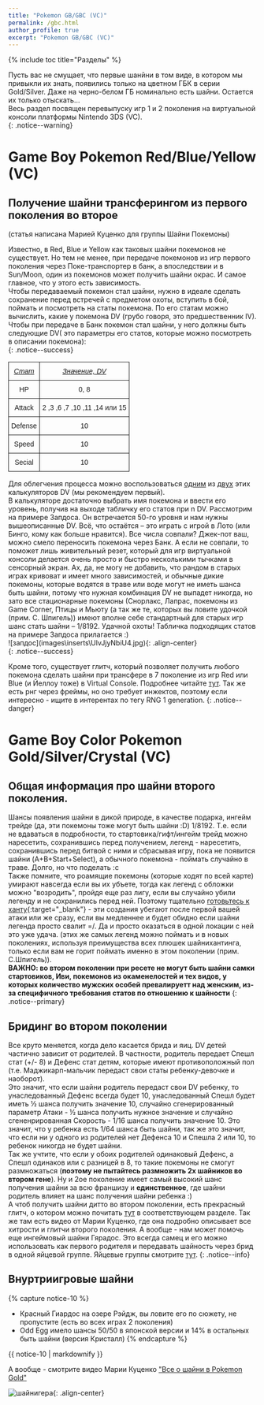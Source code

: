 ```yaml
---
title: "Pokemon GB/GBC (VC)"
permalink: /gbc.html
author_profile: true
excerpt: "Pokemon GB/GBC (VC)"
---
```


{% include toc title="Разделы" %}

Пусть вас не смущает, что первые шанйни в том виде, в котором мы привыкли их знать, появились только на цветном ГБК в серии Gold/Silver. Даже на черно-белом ГБ номинально есть шайни. Остается их только отыскать...<br>
Весь раздел посвящен перевыпуску игр 1 и 2 поколения на виртуальной консоли платформы Nintendo 3DS (VC). <br>
{: .notice--warning}

# Game Boy Pokemon Red/Blue/Yellow (VC)

## Получение шайни трансферингом из первого поколения во второе

(статья написана Марией Куценко для группы Шайни Покемоны)<br>

Известно, в Red, Blue и Yellow как таковых шайни покемонов не существует. Но тем не менее, при передаче покемонов из игр первого поколения через Поке-транспортер в банк, а впоследствии и в Sun/Moon, один из покемонов может получить шайни окрас. И самое главное, что у этого есть зависимость.<br> 
Чтобы передаваемый покемон стал шайни, нужно в идеале сделать сохранение перед встречей с предметом охоты, вступить в бой, поймать и посмотреть на статы покемона. По его статам можно вычислить, какие у покемона DV (грубо говоря, это предшественник IV). Чтобы при передаче в Банк покемон стал шайни, у него должны быть следующие DV( это параметры его статов, которые можно посмотреть в описании покемона): <br>
{: .notice--success}
<p align="center">
<style type="text/css">
.tg  {border-collapse:collapse;border-spacing:0;}
.tg td{font-family:Arial, sans-serif;font-size:14px;padding:10px 5px;border-style:solid;border-width:1px;overflow:hidden;word-break:normal;}
.tg th{font-family:Arial, sans-serif;font-size:14px;font-weight:normal;padding:10px 5px;border-style:solid;border-width:1px;overflow:hidden;word-break:normal;}
.tg .tg-19ig{font-family:"Arial Black", Gadget, sans-serif !important;;vertical-align:top}
.tg .tg-52rl{font-style:italic;text-decoration:underline;font-family:"Arial Black", Gadget, sans-serif !important;;vertical-align:top}
.tg .tg-223e{font-family:"Arial Black", Gadget, sans-serif !important;;text-align:center;vertical-align:top}
</style>
<table class="tg">
  <tr>
    <th class="tg-52rl">Стат</th>
    <th class="tg-52rl">Значение, DV</th>
  </tr>
  <tr>
    <td class="tg-223e">HP</td>
    <td class="tg-223e">0, 8</td>
  </tr>
  <tr>
    <td class="tg-223e">Attack</td>
    <td class="tg-223e">2 ,3 ,6 ,7 ,10 ,11 ,14 или 15</td>
  </tr>
  <tr>
    <td class="tg-223e">Defense</td>
    <td class="tg-223e">10</td>
  </tr>
  <tr>
    <td class="tg-223e">Speed</td>
    <td class="tg-223e">10</td>
  </tr>
  <tr>
    <td class="tg-223e">Secial</td>
    <td class="tg-223e">10</td>
  </tr>
</table>
</p>
Для облегчения процесса можно воспользоваться <a href="http://nobleware.ca/dvcalculator" target="_blank">одним</a> из <a href="http://pokedream.com/games/goldsilver/stat.php" target="_blank">двух</a> этих калькуляторов DV (мы рекомендуем первый).<br>
В калькуляторе достаточно выбрать имя покемона и ввести его уровень, получив на выходе табличку его статов при n DV. Рассмотрим на примере Запдоса. Он встречается 50-го уровня и нам нужны вышеописанные DV. 
Всё, что остаётся – это играть с игрой в Лото (или Бинго, кому как больше нравится). Все числа совпали? Джек-пот ваш, можно смело переносить покемона через Банк. А если не совпали, то поможет лишь живительный резет, который для игр виртуальной консоли делается очень просто и быстро несколькими тычками в сенсорный экран. Ах, да, не могу не добавить, что рандом в старых играх кривоват и имеет много зависимостей, и обычные дикие покемоны, которые водятся в траве или воде могут не иметь шанса быть шайни, потому что нужная комбинация DV не выпадет никогда, но зато все стационарные покемоны (Снорлакс, Лапрас, покемоны из Game Corner, Птицы и Мьюту (а так же те, которых вы ловите удочкой (прим. C. Шпигель)) имеют вполне себе стандартный для старых игр шанс стать шайни – 1/8192. 
Удачной охоты! Табличка подходящих статов на примере Запдоса прилагается :)<br>
![запдос](images\inserts\UlvJjyNbiU4.jpg){: .align-center}<br>
{: .notice--success}

Кроме того, существует глитч, который позволяет получить любого покемона сделать шайни при трансфере в 7 поколение из игр Red или Blue (и Йеллоу тоже) в Virtual Console. Подробнее читайте <a href="https://shiny.customfw.xyz/rngabuse#%D0%BF%D0%BE%D1%88%D0%B0%D0%B3%D0%BE%D0%B2%D0%B0%D1%8F-%D0%B8%D0%BD%D1%81%D1%82%D1%80%D1%83%D0%BA%D1%86%D0%B8%D1%8F-%D0%BA-%D0%B8%D1%81%D0%BF%D0%BE%D0%BB%D0%BD%D0%B5%D0%BD%D0%B8%D1%8E-%D0%B3%D0%BB%D0%B8%D1%82%D1%87%D0%B0-%D0%BA%D0%BE%D1%82%D0%BE%D1%80%D1%8B%D0%B9-%D0%BF%D0%BE%D0%B7%D0%B2%D0%BE%D0%BB%D1%8F%D0%B5%D1%82-%D0%BB%D1%8E%D0%B1%D0%BE%D0%B3%D0%BE-%D0%BF%D0%BE%D1%87%D1%82%D0%B8-%D0%BF%D0%BE%D0%BA%D0%B5%D0%BC%D0%BE%D0%BD%D0%B0-%D1%81%D0%B4%D0%B5%D0%BB%D0%B0%D1%82%D1%8C-%D1%88%D0%B0%D0%B9%D0%BD%D0%B8-%D0%BF%D1%80%D0%B8-%D1%82%D1%80%D0%B0%D0%BD%D1%81%D1%84%D0%B5%D1%80%D0%B5-%D0%B2-7-%D0%BF%D0%BE%D0%BA%D0%BE%D0%BB%D0%B5%D0%BD%D0%B8%D0%B5-%D0%B8%D0%B7-%D0%B8%D0%B3%D1%80-red-%D0%B8%D0%BB%D0%B8-blue-%D0%B2-virtual-console" target="_blank">тут</a>. Так же есть рнг через фреймы, но оно требует инжектов, поэтому если интересно - ищите в интерентах по тегу RNG 1 generation.
{: .notice--danger}

# Game Boy Color Pokemon Gold/Silver/Crystal (VC)

## Общая информация про шайни второго поколения.

Шансы появления шайни в дикой природе, в качестве подарка, ингейм трейде (да, эти покемоны тоже могут быть шайни :D) 1/8192. Т.е. если не вдаваться в подробности, то стартовика/гифт/ингейм трейд можно наресетить, сохранившись перед получением, легенд - наресетить, сохранившись перед битвой с ними и сбрасывая игру, пока не появится шайни (A+B+Start+Select), а обычного покемона - поймать случайно в траве. Долго, но что поделать :с<br> Также помните, что роамящие покемоны (которые ходят по всей карте) умирают навсегда если вы их убъете, тогда как легенд с обложки можно "возродить", пройдя еще раз лигу, если вы случайно убили легенду и не сохранились перед ней. Поэтому тщательно [готовьтесь к ханту](catching){:target="_blank"} - эти создания убегают после первой вашей атаки или же сразу, если вы медленнее и будет обидно если шайни легенда просто свалит =/. Да и просто оказаться в одной локации с ней это уже удача. (этих же самых легенд можно поймать и в новых поколениях, используя преимущества всех плюшек шайнихантинга, только если вам не горит поймать именно в этом поколении (прим. С.Шпигель)).<br>
**ВАЖНО: во втором поколении при ресете не могут быть шайни самки стартовиков, Иви, покемонов из окаменелостей и тех видов, у которых количество мужских особей превалируетт над женским, из-за специфичного требования статов по отношению к шайности**
{: .notice--primary}

## Бридинг во втором поколении

Все круто меняется, когда дело касается брида и яиц. DV детей частично зависит от родителей. В частности, родитель передает Спешл стат (+/- 8) и Дефенс стат детям, которые имеют противоположный пол (т.е. Маджикарп-мальчик передаст свои статы ребенку-девочке и наоборот). <br>
Это значит, что если шайни родитель передаст свои DV ребенку, то унаследованный Дефенс всегда будет 10, унаследованный Спешл будет иметь ½ шанса получить значение 10, случайно сгенерированный параметр Атаки - ½ шанса получить нужное значение и случайно сгененрированная Скорость - 1/16 шанса получить значение 10. Это значит, что у ребенка есть 1/64 шанса быть шайни, так же это значит, что если ни у одного из родителей нет Дефенса 10 и Спешла 2 или 10, то ребенок никогда не будет шайни.<br>
Так же учтите, что если у обоих родителей одинаковый Дефенс, а Спешл одинаков или с разницей в 8, то такие покемоны не смогут размножаться (**поэтому не пытайтесь размножить 2х шайников во втором гене**). Ну и 2ое поколение имеет самый высокий шанс получения шайни за всю франшизу и **единственное**, где шайни родитель влияет на шанс получения шайни ребенка :)<br>
А чтоб получить шайни дитто во втором поколении, есть прекрасный глитч, о котором можно почитать <a href="https://shiny.customfw.xyz/rngabuse#%D1%85%D0%B0%D0%BB%D1%8F%D0%B2%D0%BD%D1%8B%D0%B9-%D1%88%D0%B0%D0%B9%D0%BD%D0%B8-%D0%B4%D0%B8%D1%82%D1%82%D0%BE" target="_blank">тут</a> в соответствующем разделе. Так же там есть видео от Марии Куценко, где она подробно описывает все хитрости и глитчи второго поколения. А вообще - нам может помочь еще ингеймовый шайни Гярадос. Это всегда самец и его можно использовать как первого родителя и передавать шайность через брид в одной яйцевой группе. Яйцевые группы смотрите <a href="https://bulbapedia.bulbagarden.net/wiki/Egg_Group" target="_blank">тут</a>.
{: .notice--info}

## Внуртриигровые шайни

{% capture notice-10 %}

+ Красный Гиардос на озере Рэйдж, вы ловите его по сюжету, не пропустите (есть во всех играх 2 поколения)
+ Odd Egg имело шансы 50/50 в японской версии и 14% в остальных быть шайни (версия Кристалл)
{% endcapture %} 

<div class="notice--warning">{{ notice-10 | markdownify }}</div>

А вообще - смотрите видео Марии Куценко <a href="https://www.youtube.com/watch?v=ENR0IvEv3xs" target="_blank">"Все о шайни в Pokemon Gold"</a>

![шайнигера](images\inserts\rare_red_gyarados___pokemon_4_by_thecatmello-d6gmtu4.png){: .align-center}<br>
